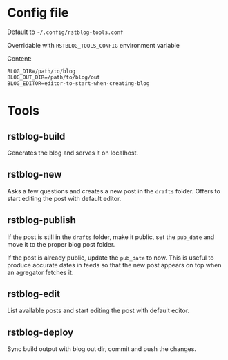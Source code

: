 # Config file

Default to `~/.config/rstblog-tools.conf`

Overridable with `RSTBLOG_TOOLS_CONFIG` environment variable

Content:

    BLOG_DIR=/path/to/blog
    BLOG_OUT_DIR=/path/to/blog/out
    BLOG_EDITOR=editor-to-start-when-creating-blog


# Tools

## rstblog-build

Generates the blog and serves it on localhost.

## rstblog-new

Asks a few questions and creates a new post in the `drafts` folder. Offers to
start editing the post with default editor.

## rstblog-publish

If the post is still in the `drafts` folder, make it public, set the `pub_date`
and move it to the proper blog post folder.

If the post is already public, update the `pub_date` to now. This is useful to
produce accurate dates in feeds so that the new post appears on top when an
agregator fetches it.

## rstblog-edit

List available posts and start editing the post with default editor.

## rstblog-deploy

Sync build output with blog out dir, commit and push the changes.

